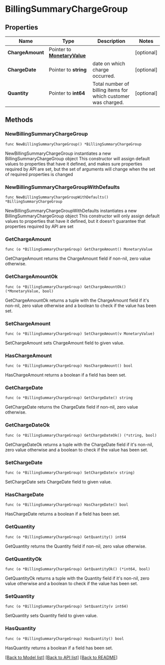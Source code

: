 # BillingSummaryChargeGroup

## Properties

Name | Type | Description | Notes
------------ | ------------- | ------------- | -------------
**ChargeAmount** | Pointer to [**MonetaryValue**](MonetaryValue.md) |  | [optional] 
**ChargeDate** | Pointer to **string** | date on which charge occurred. | [optional] 
**Quantity** | Pointer to **int64** | Total number of billing items for which customer was charged.  | [optional] 

## Methods

### NewBillingSummaryChargeGroup

`func NewBillingSummaryChargeGroup() *BillingSummaryChargeGroup`

NewBillingSummaryChargeGroup instantiates a new BillingSummaryChargeGroup object
This constructor will assign default values to properties that have it defined,
and makes sure properties required by API are set, but the set of arguments
will change when the set of required properties is changed

### NewBillingSummaryChargeGroupWithDefaults

`func NewBillingSummaryChargeGroupWithDefaults() *BillingSummaryChargeGroup`

NewBillingSummaryChargeGroupWithDefaults instantiates a new BillingSummaryChargeGroup object
This constructor will only assign default values to properties that have it defined,
but it doesn't guarantee that properties required by API are set

### GetChargeAmount

`func (o *BillingSummaryChargeGroup) GetChargeAmount() MonetaryValue`

GetChargeAmount returns the ChargeAmount field if non-nil, zero value otherwise.

### GetChargeAmountOk

`func (o *BillingSummaryChargeGroup) GetChargeAmountOk() (*MonetaryValue, bool)`

GetChargeAmountOk returns a tuple with the ChargeAmount field if it's non-nil, zero value otherwise
and a boolean to check if the value has been set.

### SetChargeAmount

`func (o *BillingSummaryChargeGroup) SetChargeAmount(v MonetaryValue)`

SetChargeAmount sets ChargeAmount field to given value.

### HasChargeAmount

`func (o *BillingSummaryChargeGroup) HasChargeAmount() bool`

HasChargeAmount returns a boolean if a field has been set.

### GetChargeDate

`func (o *BillingSummaryChargeGroup) GetChargeDate() string`

GetChargeDate returns the ChargeDate field if non-nil, zero value otherwise.

### GetChargeDateOk

`func (o *BillingSummaryChargeGroup) GetChargeDateOk() (*string, bool)`

GetChargeDateOk returns a tuple with the ChargeDate field if it's non-nil, zero value otherwise
and a boolean to check if the value has been set.

### SetChargeDate

`func (o *BillingSummaryChargeGroup) SetChargeDate(v string)`

SetChargeDate sets ChargeDate field to given value.

### HasChargeDate

`func (o *BillingSummaryChargeGroup) HasChargeDate() bool`

HasChargeDate returns a boolean if a field has been set.

### GetQuantity

`func (o *BillingSummaryChargeGroup) GetQuantity() int64`

GetQuantity returns the Quantity field if non-nil, zero value otherwise.

### GetQuantityOk

`func (o *BillingSummaryChargeGroup) GetQuantityOk() (*int64, bool)`

GetQuantityOk returns a tuple with the Quantity field if it's non-nil, zero value otherwise
and a boolean to check if the value has been set.

### SetQuantity

`func (o *BillingSummaryChargeGroup) SetQuantity(v int64)`

SetQuantity sets Quantity field to given value.

### HasQuantity

`func (o *BillingSummaryChargeGroup) HasQuantity() bool`

HasQuantity returns a boolean if a field has been set.


[[Back to Model list]](../README.md#documentation-for-models) [[Back to API list]](../README.md#documentation-for-api-endpoints) [[Back to README]](../README.md)


